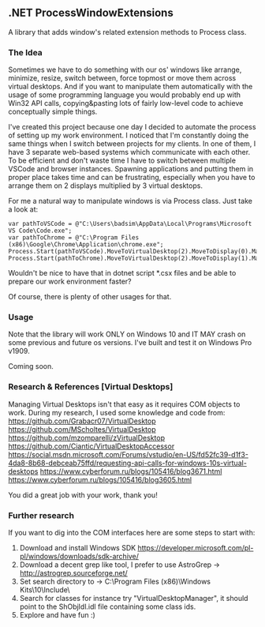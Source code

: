 ## .NET ProcessWindowExtensions
A library that adds window's related extension methods to Process class.

### The Idea
Sometimes we have to do something with our os' windows like arrange, minimize, resize, switch between, force topmost or move them across virtual desktops. And if you want to manipulate them automatically with the usage of some programming language you would probably end up with Win32 API calls, copying&pasting lots of fairly low-level code to achieve conceptually simple things. 

I've created this project because one day I decided to automate the process of setting up my work environment. I noticed that I'm constantly doing the same things when I switch between projects for my clients. In one of them, I have 3 separate web-based systems which communicate with each other. To be efficient and don't waste time I have to switch between multiple VSCode and browser instances. Spawning applications and putting them in proper place takes time and can be frustrating, especially when you have to arrange them on 2 displays multiplied by 3 virtual desktops. 

For me a natural way to manipulate windows is via Process class. Just take a look at:

```
var pathToVSCode = @"C:\Users\badsim\AppData\Local\Programs\Microsoft VS Code\Code.exe";
var pathToChrome = @"C:\Program Files (x86)\Google\Chrome\Application\chrome.exe";
Process.Start(pathToVSCode).MoveToVirtualDesktop(2).MoveToDisplay(0).Maximize();
Process.Start(pathToChrome).MoveToVirtualDesktop(2).MoveToDisplay(1).Maximize();
```

Wouldn't be nice to have that in dotnet script *.csx files and be able to prepare our work environment faster? 

Of course, there is plenty of other usages for that.

### Usage

Note that the library will work ONLY on Windows 10 and IT MAY crash on some previous and future os versions. I've built and test it on Windows Pro v1909.

Coming soon.


### Research & References [Virtual Desktops]
Managing Virtual Desktops isn't that easy as it requires COM objects to work. During my research, I used some knowledge and code from: 
https://github.com/Grabacr07/VirtualDesktop
https://github.com/MScholtes/VirtualDesktop
https://github.com/mzomparelli/zVirtualDesktop 
https://github.com/Ciantic/VirtualDesktopAccessor 
https://social.msdn.microsoft.com/Forums/vstudio/en-US/fd52fc39-d1f3-4da8-8b68-debceab75ffd/requesting-api-calls-for-windows-10s-virtual-desktops
https://www.cyberforum.ru/blogs/105416/blog3671.html 
https://www.cyberforum.ru/blogs/105416/blog3605.html

You did a great job with your work, thank you!


### Further research
If you want to dig into the COM interfaces here are some steps to start with:
1. Download and install Windows SDK https://developer.microsoft.com/pl-pl/windows/downloads/sdk-archive/ 
2. Download a decent grep like tool, I prefer to use AstroGrep -> http://astrogrep.sourceforge.net/ 
3. Set search directory to -> C:\Program Files (x86)\Windows Kits\10\Include\
4. Search for classes for instance try "VirtualDesktopManager", it should point to the ShObjIdl.idl file containing some class ids. 
5. Explore and have fun :) 

